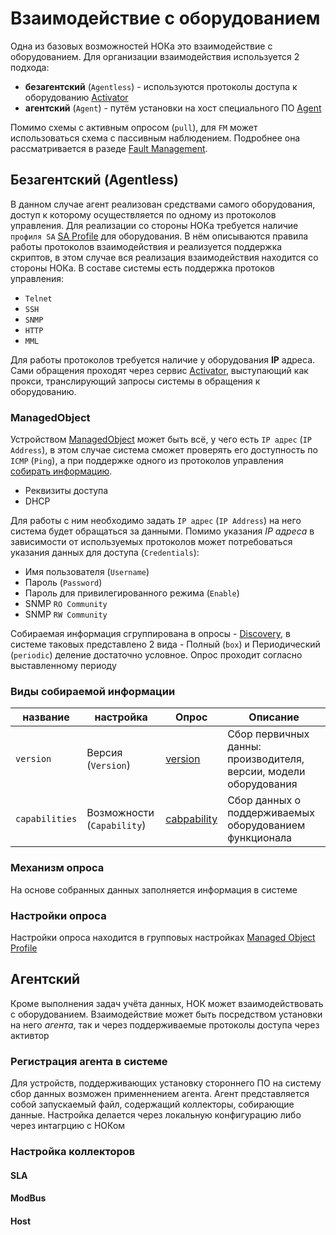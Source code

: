 # Взаимодействие с оборудованием

Одна из базовых возможностей НОКа это взаимодействие с оборудованием. Для организации взаимодействия используется 2 подхода:
* **безагентский** (`Agentless`) - используются протоколы доступа к оборудованию [Activator](../../../admin/reference/services/activator.md)
* **агентский** (`Agent`) - путём установки на хост специального ПО [Agent](../../../admin/reference/agent/index.md)

Помимо схемы с активным опросом (`pull`), для `FM` может использоваться схема с пассивным наблюдением. 
Подробнее она рассматривается в разеде [Fault Management](../../background/fault-management/index.md).

## Безагентский (Agentless)

В данном случае агент реализован средствами самого оборудования, доступ к которому 
осуществляется по одному из протоколов управления. Для реализации со стороны НОКа требуется наличие 
`профиля SA` [SA Profile](../../../dev/background/sa-profile/index.md) для оборудования. В нём 
описываются правила работы протоколов взаимодействия и реализуется поддержка скриптов, в этом 
случае вся реализация взаимодействия находится со стороны НОКа. В составе системы есть поддержка 
протоков управления:
 
* `Telnet`
* `SSH`
* `SNMP`
* `HTTP`
* `MML`

Для работы протоколов требуется наличие у оборудования **IP** адреса. Сами обращения проходят через 
сервис [Activator](../../../admin/reference/services/activator.md), выступающий как прокси, 
транслирующий запросы системы в обращения к оборудованию.

### ManagedObject

Устройством [ManagedObject](../../reference/concepts/managed-object/index.md) может быть всё, 
у чего есть `IP адрес` (`IP Address`), в этом случае система сможет проверять его доступность 
по `ICMP` (`Ping`), а при поддержке одного из протоколов управления [собирать информацию](#Виды%20собираемой%20информации).


* Реквизиты доступа
* DHCP

Для работы с ним необходимо задать `IP адрес` (`IP Address`) на него система будет обращаться за данными. 
Помимо указания *IP адреса* в зависимости от используемых протоколов может потребоваться указания данных для доступа (`Credentials`): 

* Имя пользователя (`Username`)
* Пароль (`Password`)
* Пароль для привилегированного режима (`Enable`)
* SNMP `RO Community`
* SNMP `RW Community`

Собираемая информация сгруппирована в опросы - [Discovery](../../../admin/reference/discovery/box/index.md), 
в системе таковых представлено 2 вида - Полный (`box`) и Периодический (`periodic`) деление достаточно условное.
Опрос проходит согласно выставленному периоду 


### Виды собираемой информации

| название    |  настройка    | Опрос     |  Описание |
| --- | --- | ---- | ---- |
| `version`  | Версия (`Version`) | [version](../../../admin/reference/discovery/box/version.md) | Сбор первичных данны: производителя, версии, модели оборудования | 
| `capabilities` | Возможности (`Capability`) | [cabpability](../../../admin/reference/discovery/box/caps.md) | Сбор данных о поддерживаемых оборудованием функционала |


### Механизм опроса

На основе собранных данных заполняется информация в системе 

### Настройки опроса

Настройки опроса находится в групповых настройках [Managed Object Profile](../../reference/concepts/managed-object-profile/index.md)


## Агентский

Кроме выполнения задач учёта данных, НОК может взаимодействовать с оборудованием. Взаимодействие может быть посредством 
установки на него *агента*, так и через поддерживаемые протоколы доступа
через активтор 


### Регистрация агента в системе

Для устройств, поддерживающих установку стороннего ПО на систему сбор данных возможен применнением агента. 
Агент представляется собой запускаемый файл, содержащий коллекторы, собирающие данные. 
Настройка делается через локальную конфигурацию либо через интагрцию с НОКом 

### Настройка коллекторов


#### SLA


#### ModBus


#### Host

